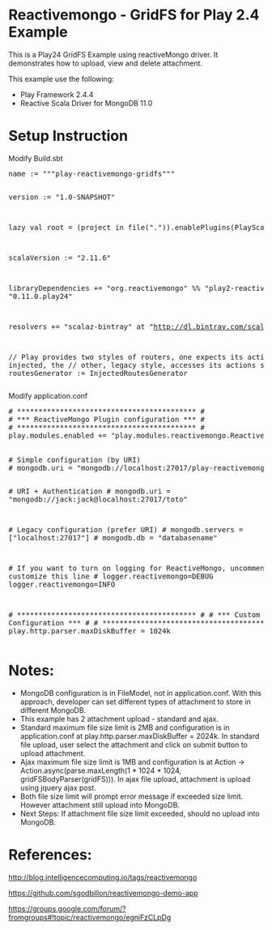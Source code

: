 Reactivemongo - GridFS for Play 2.4 Example
=======================
This is a Play24 GridFS Example using reactiveMongo driver. It demonstrates how to upload, view and delete attachment.

This example use the following:
<ul>
<li>Play Framework 2.4.4</li>
<li>Reactive Scala Driver for MongoDB 11.0</li>
</ul>

Setup Instruction
=======================

Modify Build.sbt
<div class="highlight highlight-scala"><pre>
name := """play-reactivemongo-gridfs"""

version := "1.0-SNAPSHOT"

lazy val root = (project in file(".")).enablePlugins(PlayScala)

scalaVersion := "2.11.6"

libraryDependencies += "org.reactivemongo" %% "play2-reactivemongo" % "0.11.0.play24"

resolvers += "scalaz-bintray" at "http://dl.bintray.com/scalaz/releases"

// Play provides two styles of routers, one expects its actions to be injected, the
// other, legacy style, accesses its actions statically.
routesGenerator := InjectedRoutesGenerator
</pre></div>

Modify application.conf
<div class="highlight highlight-scala"><pre>
# ****************************************** #
# *** ReactiveMongo Plugin configuration *** #
# ****************************************** #
play.modules.enabled += "play.modules.reactivemongo.ReactiveMongoModule"
<br>
&#35; Simple configuration (by URI)
&#35; mongodb.uri = "mongodb://localhost:27017/play-reactivemongo-gridfs"


&#35; URI + Authentication
&#35; mongodb.uri = "mongodb://jack:jack@localhost:27017/toto"

&#35; Legacy configuration (prefer URI)
&#35; mongodb.servers = ["localhost:27017"]
&#35; mongodb.db = "databasename"

&#35; If you want to turn on logging for ReactiveMongo, uncomment and customize this line
&#35; logger.reactivemongo=DEBUG
logger.reactivemongo=INFO

&#35; ****************************************** &#35;
&#35; ***        Custom Configuration        *** &#35;
&#35; ****************************************** &#35;
play.http.parser.maxDiskBuffer = 1024k
</pre></div>

Notes:
=======================
<ul>
<li>MongoDB configuration is in FileModel, not in application.conf. With this approach, developer can set different types of attachment to store in different MongoDB.</li>
<li>This example has 2 attachment upload - standard and ajax.</li>
<li>Standard maximum file size limit is 2MB and configuration is in application.conf at play.http.parser.maxDiskBuffer = 2024k. In standard file upload, user select the attachment and click on submit button to upload attachment.</li>
<li>Ajax maximum file size limit is 1MB and configuration is at Action -> Action.async(parse.maxLength(1 * 1024 * 1024, gridFSBodyParser(gridFS))). In ajax file upload, attachment is upload using jquery ajax post.</li>
<li>Both file size limit will prompt error message if exceeded size limit. However attachment still upload into MongoDB.</li>
<li>Next Steps: If attachment file size limit exceeded, should no upload into MongoDB.</li>
</ul>

References:
=======================
http://blog.intelligencecomputing.io/tags/reactivemongo

https://github.com/sgodbillon/reactivemongo-demo-app

https://groups.google.com/forum/?fromgroups#!topic/reactivemongo/egniFzCLpDg
